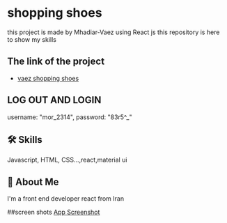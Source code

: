 
# shopping shoes

this project is made by Mhadiar-Vaez using React js 
this repository is  here to show my skills

## The link of the project

 - [vaez shopping shoes](https://65f4bd70e038543017bf449a--legendary-conkies-f181aa.netlify.app/)
## LOG OUT AND LOGIN 
   username: "mor_2314",
   password: "83r5^_"



## 🛠 Skills
Javascript, HTML, CSS...,react,material ui


## 🚀 About Me
I'm a front end developer
react from Iran

##screen shots
[App Screenshot](https://github.com/Mahdiar-Vaez/react-project-shopping-shoes/issues/1#issue-2184490817)

